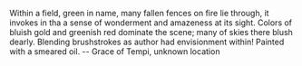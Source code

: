Within a field, green in name, many fallen fences on fire lie through, it invokes in tha a sense of wonderment and amazeness at its sight. Colors of bluish gold and greenish red dominate the scene; many of skies there blush dearly. Blending brushstrokes as author had envisionment within! Painted with a smeared oil.
-- Grace of Tempi, unknown location